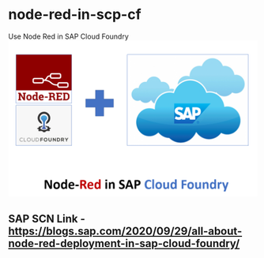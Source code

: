 # node-red-in-scp-cf
Use Node Red in SAP Cloud Foundry
![Architecture](https://github.com/sabarna17/node-red-in-scp-cf/blob/master/front-Page.PNG)

## SAP SCN Link - https://blogs.sap.com/2020/09/29/all-about-node-red-deployment-in-sap-cloud-foundry/
